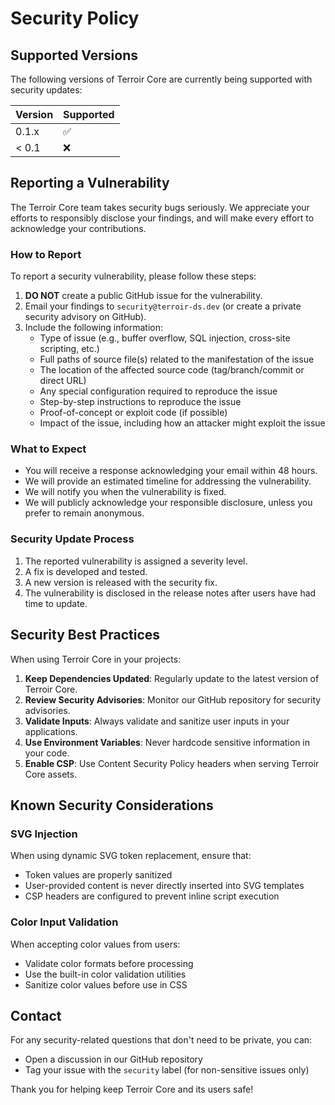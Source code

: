 # Security Policy

## Supported Versions

The following versions of Terroir Core are currently being supported with security updates:

| Version | Supported          |
| ------- | ------------------ |
| 0.1.x   | :white_check_mark: |
| < 0.1   | :x:                |

## Reporting a Vulnerability

The Terroir Core team takes security bugs seriously. We appreciate your efforts to responsibly disclose your findings, and will make every effort to acknowledge your contributions.

### How to Report

To report a security vulnerability, please follow these steps:

1. **DO NOT** create a public GitHub issue for the vulnerability.
2. Email your findings to `security@terroir-ds.dev` (or create a private security advisory on GitHub).
3. Include the following information:
   - Type of issue (e.g., buffer overflow, SQL injection, cross-site scripting, etc.)
   - Full paths of source file(s) related to the manifestation of the issue
   - The location of the affected source code (tag/branch/commit or direct URL)
   - Any special configuration required to reproduce the issue
   - Step-by-step instructions to reproduce the issue
   - Proof-of-concept or exploit code (if possible)
   - Impact of the issue, including how an attacker might exploit the issue

### What to Expect

- You will receive a response acknowledging your email within 48 hours.
- We will provide an estimated timeline for addressing the vulnerability.
- We will notify you when the vulnerability is fixed.
- We will publicly acknowledge your responsible disclosure, unless you prefer to remain anonymous.

### Security Update Process

1. The reported vulnerability is assigned a severity level.
2. A fix is developed and tested.
3. A new version is released with the security fix.
4. The vulnerability is disclosed in the release notes after users have had time to update.

## Security Best Practices

When using Terroir Core in your projects:

1. **Keep Dependencies Updated**: Regularly update to the latest version of Terroir Core.
2. **Review Security Advisories**: Monitor our GitHub repository for security advisories.
3. **Validate Inputs**: Always validate and sanitize user inputs in your applications.
4. **Use Environment Variables**: Never hardcode sensitive information in your code.
5. **Enable CSP**: Use Content Security Policy headers when serving Terroir Core assets.

## Known Security Considerations

### SVG Injection

When using dynamic SVG token replacement, ensure that:

- Token values are properly sanitized
- User-provided content is never directly inserted into SVG templates
- CSP headers are configured to prevent inline script execution

### Color Input Validation

When accepting color values from users:

- Validate color formats before processing
- Use the built-in color validation utilities
- Sanitize color values before use in CSS

## Contact

For any security-related questions that don't need to be private, you can:

- Open a discussion in our GitHub repository
- Tag your issue with the `security` label (for non-sensitive issues only)

Thank you for helping keep Terroir Core and its users safe!
